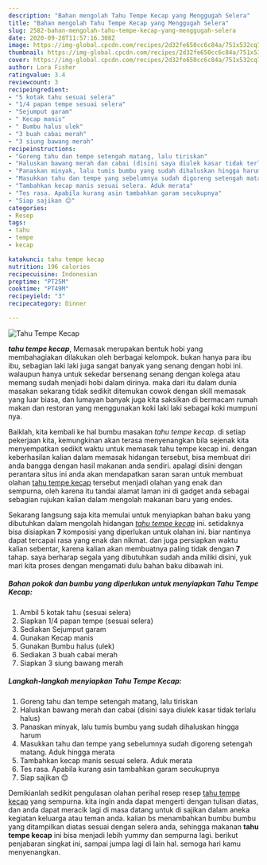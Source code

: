 ```yaml
---
description: "Bahan mengolah Tahu Tempe Kecap yang Menggugah Selera"
title: "Bahan mengolah Tahu Tempe Kecap yang Menggugah Selera"
slug: 2582-bahan-mengolah-tahu-tempe-kecap-yang-menggugah-selera
date: 2020-09-28T11:57:16.308Z
image: https://img-global.cpcdn.com/recipes/2d32fe650cc6c84a/751x532cq70/tahu-tempe-kecap-foto-resep-utama.jpg
thumbnail: https://img-global.cpcdn.com/recipes/2d32fe650cc6c84a/751x532cq70/tahu-tempe-kecap-foto-resep-utama.jpg
cover: https://img-global.cpcdn.com/recipes/2d32fe650cc6c84a/751x532cq70/tahu-tempe-kecap-foto-resep-utama.jpg
author: Lora Fisher
ratingvalue: 3.4
reviewcount: 3
recipeingredient:
- "5 kotak tahu sesuai selera"
- "1/4 papan tempe sesuai selera"
- "Sejumput garam"
- " Kecap manis"
- " Bumbu halus ulek"
- "3 buah cabai merah"
- "3 siung bawang merah"
recipeinstructions:
- "Goreng tahu dan tempe setengah matang, lalu tiriskan"
- "Haluskan bawang merah dan cabai (disini saya diulek kasar tidak terlalu halus)"
- "Panaskan minyak, lalu tumis bumbu yang sudah dihaluskan hingga harum"
- "Masukkan tahu dan tempe yang sebelumnya sudah digoreng setengah matang. Aduk hingga merata"
- "Tambahkan kecap manis sesuai selera. Aduk merata"
- "Tes rasa. Apabila kurang asin tambahkan garam secukupnya"
- "Siap sajikan 😊"
categories:
- Resep
tags:
- tahu
- tempe
- kecap

katakunci: tahu tempe kecap 
nutrition: 196 calories
recipecuisine: Indonesian
preptime: "PT25M"
cooktime: "PT49M"
recipeyield: "3"
recipecategory: Dinner

---
```



![Tahu Tempe Kecap](https://img-global.cpcdn.com/recipes/2d32fe650cc6c84a/751x532cq70/tahu-tempe-kecap-foto-resep-utama.jpg)

<b><i>tahu tempe kecap</i></b>, Memasak merupakan bentuk hobi yang membahagiakan dilakukan oleh berbagai kelompok. bukan hanya para ibu ibu, sebagian laki laki juga sangat banyak yang senang dengan hobi ini. walaupun hanya untuk sekedar bersenang senang dengan kolega atau memang sudah menjadi hobi dalam dirinya. maka dari itu dalam dunia masakan sekarang tidak sedikit ditemukan cowok dengan skill memasak yang luar biasa, dan lumayan banyak juga kita saksikan di bermacam rumah makan dan restoran yang menggunakan koki laki laki sebagai koki mumpuni nya.



Baiklah, kita kembali ke hal bumbu masakan <i>tahu tempe kecap</i>. di setiap pekerjaan kita, kemungkinan akan terasa menyenangkan bila sejenak kita menyempatkan sedikit waktu untuk memasak tahu tempe kecap ini. dengan keberhasilan kalian dalam memasak hidangan tersebut, bisa membuat diri anda bangga dengan hasil makanan anda sendiri. apalagi disini dengan perantara situs ini anda akan mendapatkan saran saran untuk membuat olahan <u>tahu tempe kecap</u> tersebut menjadi olahan yang enak dan sempurna, oleh karena itu tandai alamat laman ini di gadget anda sebagai sebagian rujukan kalian dalam mengolah makanan baru yang endes.


Sekarang langsung saja kita memulai untuk menyiapkan bahan baku yang dibutuhkan dalam mengolah hidangan <u><i>tahu tempe kecap</i></u> ini. setidaknya bisa disiapkan <b>7</b> komposisi yang diperlukan untuk olahan ini. biar nantinya dapat tercapai rasa yang enak dan nikmat. dan juga persiapkan waktu kalian sebentar, karena kalian akan membuatnya paling tidak dengan <b>7</b> tahap. saya berharap segala yang dibutuhkan sudah anda miliki disini, yuk mari kita proses dengan mengamati dulu bahan baku dibawah ini.

<!--inarticleads1-->

##### Bahan pokok dan bumbu yang diperlukan untuk menyiapkan Tahu Tempe Kecap:

1. Ambil 5 kotak tahu (sesuai selera)
1. Siapkan 1/4 papan tempe (sesuai selera)
1. Sediakan Sejumput garam
1. Gunakan  Kecap manis
1. Gunakan  Bumbu halus (ulek)
1. Sediakan 3 buah cabai merah
1. Siapkan 3 siung bawang merah




<!--inarticleads2-->

##### Langkah-langkah menyiapkan Tahu Tempe Kecap:

1. Goreng tahu dan tempe setengah matang, lalu tiriskan
1. Haluskan bawang merah dan cabai (disini saya diulek kasar tidak terlalu halus)
1. Panaskan minyak, lalu tumis bumbu yang sudah dihaluskan hingga harum
1. Masukkan tahu dan tempe yang sebelumnya sudah digoreng setengah matang. Aduk hingga merata
1. Tambahkan kecap manis sesuai selera. Aduk merata
1. Tes rasa. Apabila kurang asin tambahkan garam secukupnya
1. Siap sajikan 😊




Demikianlah sedikit pengulasan olahan perihal resep resep <u>tahu tempe kecap</u> yang sempurna. kita ingin anda dapat mengerti dengan tulisan diatas, dan anda dapat meracik lagi di masa datang untuk di sajikan dalam aneka kegiatan keluarga atau teman anda. kalian bs menambahkan bumbu bumbu yang ditampilkan diatas sesuai dengan selera anda, sehingga makanan <b>tahu tempe kecap</b> ini bisa menjadi lebih yummy dan sempurna lagi. berikut penjabaran singkat ini, sampai jumpa lagi di lain hal. semoga hari kamu menyenangkan.
